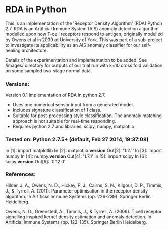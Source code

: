 # RDA in Python

This is an implementation of the 'Receptor Density Algorithm' (RDA) Python 2.7. RDA is an Artificial Immune System (AIS) anomaly detection algorithm modelled upon how T-cell receptors respond to antigen, originally modelled by Owens et al in 2009 at University of York. This was part of a sub-project to investigate its applicability as an AIS anomaly classifier for our self-healing architecture.


Details of the experimentation and implementation to be added. See /images/ directory for outputs of our trial run with k=10 cross fold validation on some sampled two-stage normal data.


### Versions:

Version 0.1 implementation of RDA in python 2.7.

- Uses one numerical sensor input from a generated model.
- Includes signature classification of 1 class.
- Suitable for post-processing style classification. The anomaly matching approach is not suitable for real-time responding.
- Requires python 2.7 and libraries: scipy, numpy, matplotlib

### Tested on: Python 2.7.5+ (default, Feb 27 2014, 19:37:08)

In [1]: import matplotlib
In [2]: matplotlib.__version__
Out[2]: '1.2.1'
In [3]: import numpy
In [4]: numpy.__version__
Out[4]: '1.7.1'
In [5]: import scipy
In [6]: scipy.__version__
Out[6]: '0.12.0'


### References:

Hilder, J. A., Owens, N. D., Hickey, P. J., Cairns, S. N., Kilgour, D. P., Timmis, J., & Tyrrell, A. (2011). Parameter optimisation in the receptor density algorithm. In Artificial Immune Systems (pp. 226-239). Springer Berlin Heidelberg.

Owens, N. D., Greensted, A., Timmis, J., & Tyrrell, A. (2009). T cell receptor signalling inspired kernel density estimation and anomaly detection. In Artificial Immune Systems (pp. 122-135). Springer Berlin Heidelberg.

